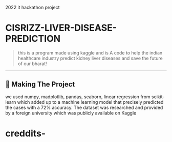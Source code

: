 2022 it hackathon project 


# CISRIZZ-LIVER-DISEASE-PREDICTION
> this is a program made using kaggle and is A code to help the indian healthcare industry predict kidney liver diseases and save the future of our bharat!


---

## 🔎 Making The Project

we used numpy, madplotlib, pandas, seaborn, linear regression from scikit-learn which added up to a machine learning model that precisely predicted the cases with a 72% accuracy. The dataset was researched and provided by a foreign university which was publicly available on Kaggle



# creddits- 
